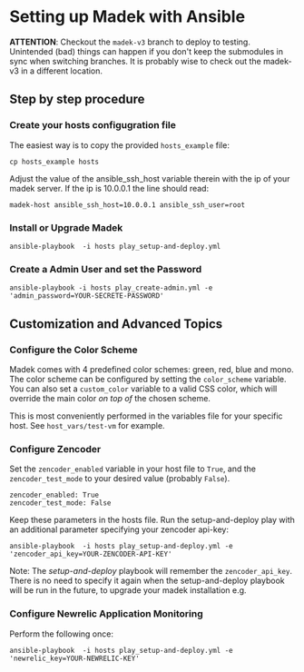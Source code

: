 Setting up Madek with Ansible
=============================

**ATTENTION**: Checkout the `madek-v3` branch to deploy to testing. Unintended
(bad) things can happen if you don't keep the submodules in sync when switching
branches. It is probably wise to check out the madek-v3 in a different location.

Step by step procedure
----------------------

### Create your hosts configugration file

The easiest way is to copy the provided `hosts_example` file:

    cp hosts_example hosts

Adjust the value of the ansible_ssh_host variable therein with the ip
of your madek server. If the ip is 10.0.0.1 the line should read: 

    madek-host ansible_ssh_host=10.0.0.1 ansible_ssh_user=root


### Install or Upgrade Madek

    ansible-playbook  -i hosts play_setup-and-deploy.yml

### Create a Admin User and set the Password 

    ansible-playbook -i hosts play_create-admin.yml -e 'admin_password=YOUR-SECRETE-PASSWORD'



Customization and Advanced Topics 
---------------------------------

### Configure the Color Scheme

Madek comes with 4 predefined color schemes: green, red, blue and mono. The
color scheme can be configured by setting the `color_scheme` variable. 
You can also set a `custom_color` variable to a valid CSS color, which will 
override the main color *on top of* the chosen scheme.

This is most conveniently performed in the variables file for your specific host. 
See `host_vars/test-vm` for example.


### Configure Zencoder

Set the `zencoder_enabled` variable in your host file to `True`, and
the `zencoder_test_mode` to your desired value (probably `False`).

    zencoder_enabled: True
    zencoder_test_mode: False

Keep these parameters in the hosts file. Run the setup-and-deploy play
with an additional parameter specifying your zencoder api-key:

    ansible-playbook  -i hosts play_setup-and-deploy.yml -e 'zencoder_api_key=YOUR-ZENCODER-API-KEY'

Note: The *setup-and-deploy* playbook will remember the
`zencoder_api_key`. There is no need to specify it again when the
setup-and-deploy playbook will be run in the future, to upgrade your
madek installation e.g.


### Configure Newrelic Application Monitoring 

Perform the following once: 

    ansible-playbook  -i hosts play_setup-and-deploy.yml -e 'newrelic_key=YOUR-NEWRELIC-KEY'


